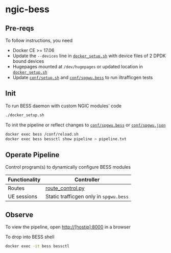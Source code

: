 # ngic-bess

## Pre-reqs

To follow instructions, you need

* Docker CE >= 17.06
* Update the `--devices` line in [`docker_setup.sh`](docker_setup.sh) with device files of 2 DPDK bound devices
* Hugepages mounted at `/dev/hugepages` or updated location in [`docker_setup.sh`](docker_setup.sh)
* Update [`conf/setup.sh`](conf/setup.sh) and [`conf/spgwu.bess`](conf/spgwu.bess) to run iltrafficgen tests

## Init

To run BESS daemon with custom NGIC modules' code

```bash
./docker_setup.sh
```

To init the pipeline or reflect changes to [`conf/spgwu.bess`](conf/spgwu.bess)
or [`conf/spgwu.json`](conf/spgwu.json)

```bash
docker exec bess /conf/reload.sh
docker exec bess bessctl show pipeline > pipeline.txt
```

## Operate Pipeline

Control program(s) to dynamically configure BESS modules

| Functionality | Controller |
|---------------|------------|
| Routes | [route_control.py](conf/route_control.py) |
| UE sessions | Static trafficgen only in `spgwu.bess` |

## Observe

To view the pipeline, open [http://[hostip]:8000](http://[hostip]:8000)
in a browser

To drop into BESS shell

```bash
docker exec -it bess bessctl
```
